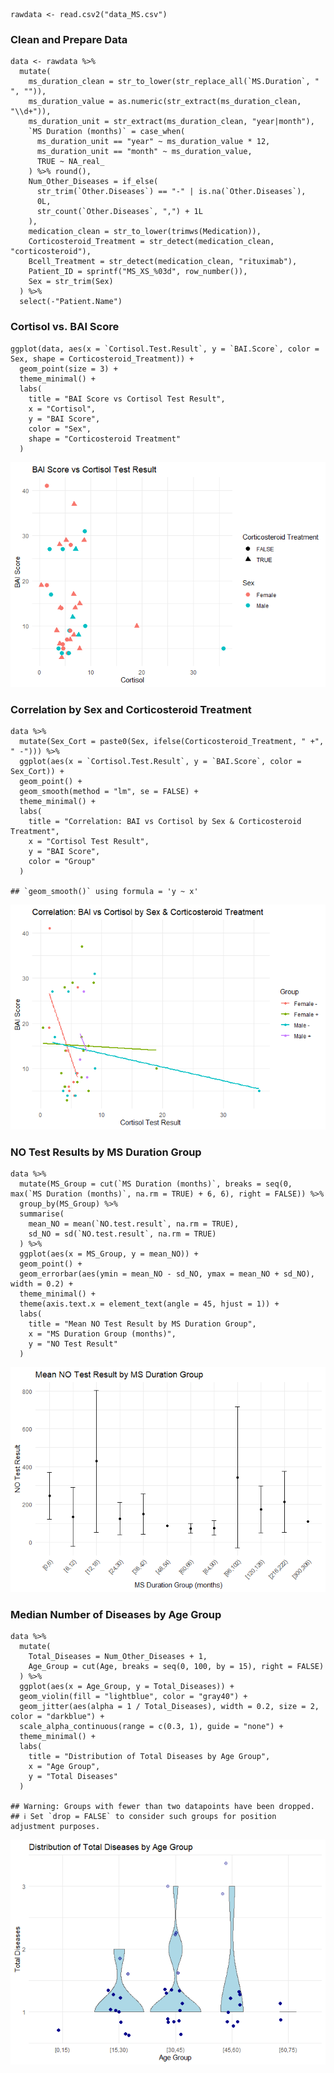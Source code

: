     rawdata <- read.csv2("data_MS.csv")

### Clean and Prepare Data

    data <- rawdata %>%
      mutate(
        ms_duration_clean = str_to_lower(str_replace_all(`MS.Duration`, " ", "")),
        ms_duration_value = as.numeric(str_extract(ms_duration_clean, "\\d+")),
        ms_duration_unit = str_extract(ms_duration_clean, "year|month"),
        `MS Duration (months)` = case_when(
          ms_duration_unit == "year" ~ ms_duration_value * 12,
          ms_duration_unit == "month" ~ ms_duration_value,
          TRUE ~ NA_real_
        ) %>% round(),
        Num_Other_Diseases = if_else(
          str_trim(`Other.Diseases`) == "-" | is.na(`Other.Diseases`),
          0L,
          str_count(`Other.Diseases`, ",") + 1L
        ),
        medication_clean = str_to_lower(trimws(Medication)),
        Corticosteroid_Treatment = str_detect(medication_clean, "corticosteroid"),
        Bcell_Treatment = str_detect(medication_clean, "rituximab"),
        Patient_ID = sprintf("MS_XS_%03d", row_number()),
        Sex = str_trim(Sex)
      ) %>%
      select(-"Patient.Name")

### Cortisol vs. BAI Score

    ggplot(data, aes(x = `Cortisol.Test.Result`, y = `BAI.Score`, color = Sex, shape = Corticosteroid_Treatment)) +
      geom_point(size = 3) +
      theme_minimal() +
      labs(
        title = "BAI Score vs Cortisol Test Result",
        x = "Cortisol",
        y = "BAI Score",
        color = "Sex",
        shape = "Corticosteroid Treatment"
      )

![](thisishamed_files/figure-markdown_strict/plot-cortisol-bai-1.png)

### Correlation by Sex and Corticosteroid Treatment

    data %>%
      mutate(Sex_Cort = paste0(Sex, ifelse(Corticosteroid_Treatment, " +", " -"))) %>%
      ggplot(aes(x = `Cortisol.Test.Result`, y = `BAI.Score`, color = Sex_Cort)) +
      geom_point() +
      geom_smooth(method = "lm", se = FALSE) +
      theme_minimal() +
      labs(
        title = "Correlation: BAI vs Cortisol by Sex & Corticosteroid Treatment",
        x = "Cortisol Test Result",
        y = "BAI Score",
        color = "Group"
      )

    ## `geom_smooth()` using formula = 'y ~ x'

![](thisishamed_files/figure-markdown_strict/correlation-plot-1.png)

### NO Test Results by MS Duration Group

    data %>%
      mutate(MS_Group = cut(`MS Duration (months)`, breaks = seq(0, max(`MS Duration (months)`, na.rm = TRUE) + 6, 6), right = FALSE)) %>%
      group_by(MS_Group) %>%
      summarise(
        mean_NO = mean(`NO.test.result`, na.rm = TRUE),
        sd_NO = sd(`NO.test.result`, na.rm = TRUE)
      ) %>%
      ggplot(aes(x = MS_Group, y = mean_NO)) +
      geom_point() +
      geom_errorbar(aes(ymin = mean_NO - sd_NO, ymax = mean_NO + sd_NO), width = 0.2) +
      theme_minimal() +
      theme(axis.text.x = element_text(angle = 45, hjust = 1)) +
      labs(
        title = "Mean NO Test Result by MS Duration Group",
        x = "MS Duration Group (months)",
        y = "NO Test Result"
      )

![](thisishamed_files/figure-markdown_strict/no-ms-duration-1.png)

### Median Number of Diseases by Age Group

    data %>%
      mutate(
        Total_Diseases = Num_Other_Diseases + 1,
        Age_Group = cut(Age, breaks = seq(0, 100, by = 15), right = FALSE)
      ) %>%
      ggplot(aes(x = Age_Group, y = Total_Diseases)) +
      geom_violin(fill = "lightblue", color = "gray40") +
      geom_jitter(aes(alpha = 1 / Total_Diseases), width = 0.2, size = 2, color = "darkblue") +
      scale_alpha_continuous(range = c(0.3, 1), guide = "none") +
      theme_minimal() +
      labs(
        title = "Distribution of Total Diseases by Age Group",
        x = "Age Group",
        y = "Total Diseases"
      )

    ## Warning: Groups with fewer than two datapoints have been dropped.
    ## ℹ Set `drop = FALSE` to consider such groups for position adjustment purposes.

![](thisishamed_files/figure-markdown_strict/diseases-by-age-1.png)
